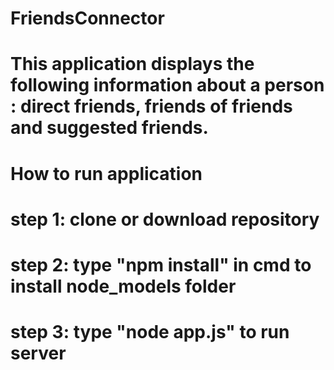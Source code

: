 # FriendsConnector

# This application displays the following information about a person : direct friends, friends of friends and suggested friends.

# How to run application
# step 1: clone or download repository
# step 2: type "npm install" in cmd to install node_models folder
# step 3: type "node app.js" to run server
